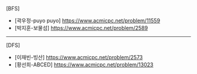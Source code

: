 [BFS]
- [곽우정-puyo puyo] https://www.acmicpc.net/problem/11559
- [박지훈-보물섬] https://www.acmicpc.net/problem/2589

<hr>

[DFS]
- [이재빈-빙산] https://www.acmicpc.net/problem/2573
- [황선희-ABCED] https://www.acmicpc.net/problem/13023
